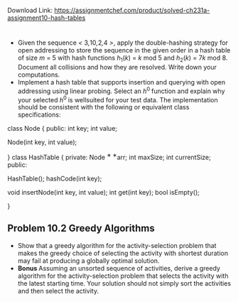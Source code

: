 Download Link: https://assignmentchef.com/product/solved-ch231a-assignment10-hash-tables
<br>
<h1></h1>

<ul>

 <li> Given the sequence <em>&lt; </em>3<em>,</em>10<em>,</em>2<em>,</em>4 <em>&gt;</em>, apply the double-hashing strategy for open addressing to store the sequence in the given order in a hash table of size <em>m </em>= 5 with hash functions <em>h</em><sub>1</sub>(<em>k</em>) = <em>k </em>mod 5 and <em>h</em><sub>2</sub>(<em>k</em>) = 7<em>k </em>mod 8. Document all collisions and how they are resolved. Write down your computations.</li>

 <li> Implement a hash table that supports insertion and querying with open addressing using linear probing. Select an <em>h</em><sup>0 </sup>function and explain why your selected <em>h</em><sup>0 </sup>is wellsuited for your test data. The implementation should be consistent with the following or equivalent class specifications:</li>

</ul>

class Node { public: int key; int value;

Node(int key, int value);

} class HashTable { private: Node <sup>∗ ∗</sup>arr; int maxSize; int currentSize; public:

HashTable(); hashCode(int key);

void insertNode(int key, int value); int get(int key); bool isEmpty();

}

<h2><strong>Problem 10.2 </strong>Greedy Algorithms</h2>

<ul>

 <li> Show that a greedy algorithm for the activity-selection problem that makes the greedy choice of selecting the activity with shortest duration may fail at producing a globally optimal solution.</li>

 <li><strong>Bonus </strong> Assuming an unsorted sequence of activities, derive a greedy algorithm for the activity-selection problem that selects the activity with the latest starting time. Your solution should not simply sort the activities and then select the activity.</li>

</ul>